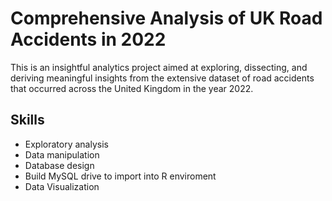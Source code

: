 # Comprehensive Analysis of UK Road Accidents in 2022
This is an insightful analytics project aimed at exploring, dissecting, and deriving meaningful insights from the extensive dataset of road accidents that occurred across the United Kingdom in the year 2022. 

## Skills
- Exploratory analysis
- Data manipulation
- Database design
- Build MySQL drive to import into R enviroment
- Data Visualization 
